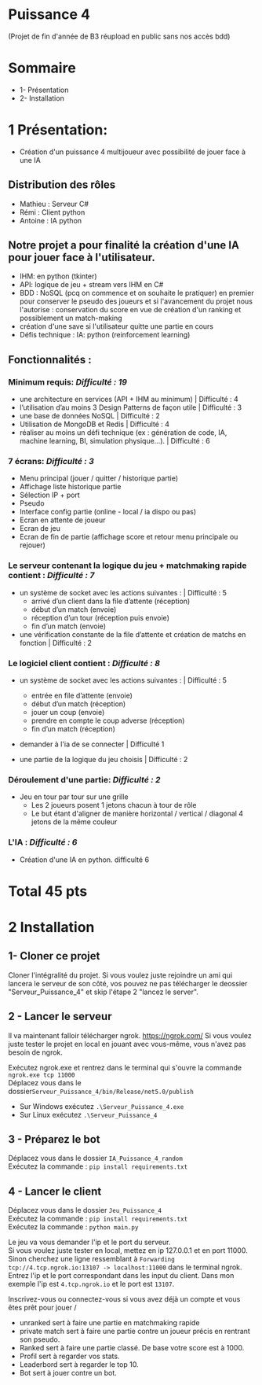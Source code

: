 # Puissance 4

(Projet de fin d'année de B3 réupload en public sans nos accès bdd)

# Sommaire

-   1- Présentation
-   2- Installation

# 1 Présentation:

-   Création d'un puissance 4 multijoueur avec possibilité de jouer face à une IA

## Distribution des rôles

-   Mathieu : Serveur C#
-   Rémi : Client python
-   Antoine : IA python

## Notre projet a pour finalité la création d'une IA pour jouer face à l'utilisateur.

-   IHM: en python (tkinter)
-   API: logique de jeu + stream vers IHM en C#
-   BDD : NoSQL (pcq on commence et on souhaite le pratiquer) en premier pour conserver le pseudo des joueurs et si l'avancement du projet nous l'autorise : conservation du score en vue de création d'un ranking et possiblement un match-making
-   création d'une save si l'utilisateur quitte une partie en cours
-   Défis technique : IA: python (reinforcement learning)

## Fonctionnalités :

### Minimum requis: _Difficulté : 19_

-   une architecture en services (API + IHM au minimum) | Difficulté : 4
-   l’utilisation d’au moins 3 Design Patterns de façon utile | Difficulté : 3
-   une base de données NoSQL | Difficulté : 2
-   Utilisation de MongoDB et Redis | Difficulté : 4
-   réaliser au moins un défi technique (ex : génération de code, IA, machine learning,
    BI, simulation physique...). | Difficulté : 6

### 7 écrans: _Difficulté : 3_

-   Menu principal (jouer / quitter / historique partie)
-   Affichage liste historique partie
-   Sélection IP + port
-   Pseudo
-   Interface config partie (online - local / ia dispo ou pas)
-   Ecran en attente de joueur
-   Ecran de jeu
-   Ecran de fin de partie (affichage score et retour menu principale ou rejouer)

### Le serveur contenant la logique du jeu + matchmaking rapide contient : _Difficulté : 7_

-   un système de socket avec les actions suivantes : | Difficulté : 5
    -   arrivé d’un client dans la file d’attente (réception)
    -   début d’un match (envoie)
    -   réception d’un tour (réception puis envoie)
    -   fin d’un match (envoie)
-   une vérification constante de la file d’attente et création de matchs en fonction | Difficulté : 2

### Le logiciel client contient : _Difficulté : 8_

-   un système de socket avec les actions suivantes : | Difficulté : 5

    -   entrée en file d’attente (envoie)
    -   début d’un match (réception)
    -   jouer un coup (envoie)
    -   prendre en compte le coup adverse (réception)
    -   fin d’un match (réception)

-   demander à l'ia de se connecter | Difficulté 1
-   une partie de la logique du jeu choisis | Difficulté : 2

### Déroulement d'une partie: _Difficulté : 2_

-   Jeu en tour par tour sur une grille
    -   Les 2 joueurs posent 1 jetons chacun à tour de rôle
    -   Le but étant d'aligner de manière horizontal / vertical / diagonal 4 jetons de la même couleur

### L'IA : _Difficulté : 6_

-   Création d'une IA en python. difficulté 6

# Total 45 pts

# 2 Installation

## 1- Cloner ce projet

Cloner l'intégralité du projet.
Si vous voulez juste rejoindre un ami qui lancera le serveur de son côté, vos pouvez ne pas télécharger le deossier "Serveur_Puissance_4" et skip l'étape 2 "lancez le server".

## 2 - Lancer le serveur

Il va maintenant falloir télécharger ngrok. https://ngrok.com/
Si vous voulez juste tester le projet en local en jouant avec vous-même, vous n'avez pas besoin de ngrok.

Exécutez ngrok.exe et rentrez dans le terminal qui s'ouvre la commande `ngrok.exe tcp 11000`  
Déplacez vous dans le dossier`Serveur_Puissance_4/bin/Release/net5.0/publish`

-   Sur Windows exécutez `.\Serveur_Puissance_4.exe`
-   Sur Linux exécutez `.\Serveur_Puissance_4`

## 3 - Préparez le bot

Déplacez vous dans le dossier `IA_Puissance_4_random`  
Exécutez la commande : `pip install requirements.txt`

## 4 - Lancer le client

Déplacez vous dans le dossier `Jeu_Puissance_4`  
Exécutez la commande : `pip install requirements.txt`  
Exécutez la commande : `python main.py`

Le jeu va vous demander l'ip et le port du serveur.  
Si vous voulez juste tester en local, mettez en ip 127.0.0.1 et en port 11000.
Sinon cherchez une ligne ressemblant à `Forwarding tcp://4.tcp.ngrok.io:13107 -> localhost:11000` dans le terminal ngrok.
Entrez l'ip et le port correspondant dans les input du client. Dans mon exemple l'ip est `4.tcp.ngrok.io` et le port est `13107`.

Inscrivez-vous ou connectez-vous si vous avez déjà un compte et vous êtes prêt pour jouer /

-   unranked sert à faire une partie en matchmaking rapide
-   private match sert à faire une partie contre un joueur précis en rentrant son pseudo.
-   Ranked sert à faire une partie classé. De base votre score est à 1000.
-   Profil sert à regarder vos stats.
-   Leaderbord sert à regarder le top 10.
-   Bot sert à jouer contre un bot.
